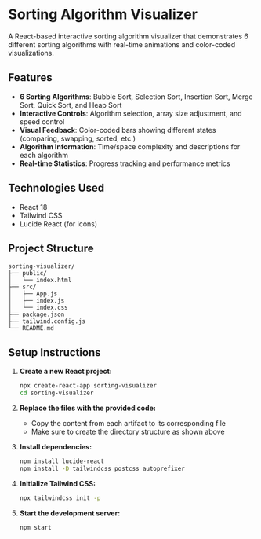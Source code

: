 # Sorting Algorithm Visualizer

A React-based interactive sorting algorithm visualizer that demonstrates 6 different sorting algorithms with real-time animations and color-coded visualizations.

## Features

- **6 Sorting Algorithms**: Bubble Sort, Selection Sort, Insertion Sort, Merge Sort, Quick Sort, and Heap Sort
- **Interactive Controls**: Algorithm selection, array size adjustment, and speed control
- **Visual Feedback**: Color-coded bars showing different states (comparing, swapping, sorted, etc.)
- **Algorithm Information**: Time/space complexity and descriptions for each algorithm
- **Real-time Statistics**: Progress tracking and performance metrics

## Technologies Used

- React 18
- Tailwind CSS
- Lucide React (for icons)

## Project Structure

```
sorting-visualizer/
├── public/
│   └── index.html
├── src/
│   ├── App.js
│   ├── index.js
│   └── index.css
├── package.json
├── tailwind.config.js
└── README.md
```

## Setup Instructions

1. **Create a new React project:**
   ```bash
   npx create-react-app sorting-visualizer
   cd sorting-visualizer
   ```

2. **Replace the files with the provided code:**
   - Copy the content from each artifact to its corresponding file
   - Make sure to create the directory structure as shown above

3. **Install dependencies:**
   ```bash
   npm install lucide-react
   npm install -D tailwindcss postcss autoprefixer
   ```

4. **Initialize Tailwind CSS:**
   ```bash
   npx tailwindcss init -p
   ```

5. **Start the development server:**
   ```bash
   npm start
   ```
